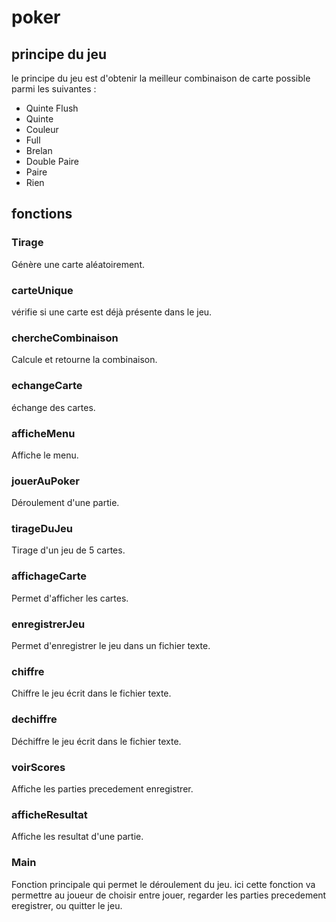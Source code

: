 # poker

## principe du jeu

le principe du jeu est d'obtenir la meilleur combinaison de carte possible parmi les suivantes :
* Quinte Flush
* Quinte
* Couleur
* Full
* Brelan
* Double Paire
* Paire
* Rien

## fonctions
### Tirage
Génère une carte aléatoirement.

### carteUnique
vérifie si une carte est déjà présente dans le jeu.
 
### chercheCombinaison
Calcule et retourne la combinaison.

### echangeCarte
échange des cartes.

### afficheMenu
Affiche le menu.

### jouerAuPoker
Déroulement d'une partie.
 
### tirageDuJeu
Tirage d'un jeu de 5 cartes.

### affichageCarte
Permet d'afficher les cartes.

### enregistrerJeu
Permet d'enregistrer le jeu dans un fichier texte.

### chiffre
Chiffre le jeu écrit dans le fichier texte.

### dechiffre
Déchiffre le jeu écrit dans le fichier texte.

### voirScores
Affiche les parties precedement enregistrer.

### afficheResultat
Affiche les resultat d'une partie.


### Main 
Fonction principale qui permet le déroulement du jeu.
ici cette fonction va permettre au joueur de choisir entre jouer, regarder les parties precedement eregistrer, ou quitter le jeu.